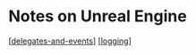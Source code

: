 # Notes on Unreal Engine

[[delegates-and-events]]
[[logging]]


[//begin]: # "Autogenerated link references for markdown compatibility"
[delegates-and-events]: delegates-and-events "Delegates And Events"
[logging]: logging "Logging"
[//end]: # "Autogenerated link references"